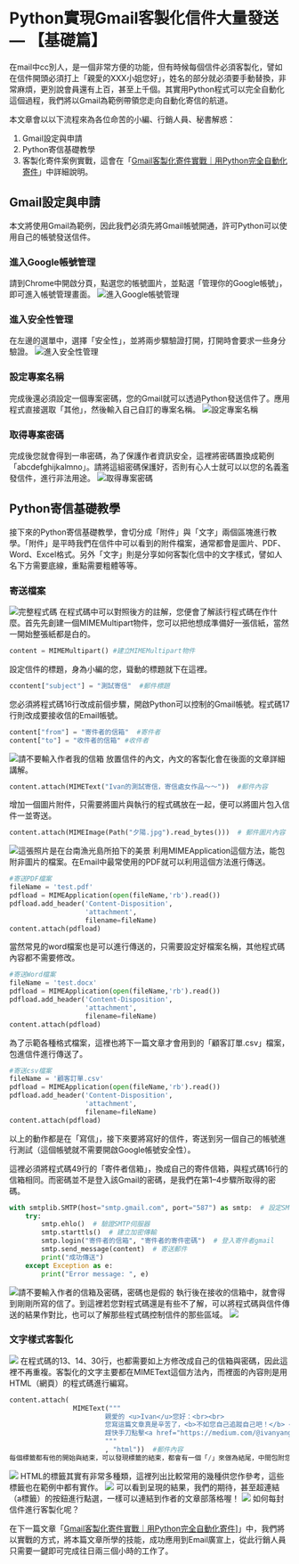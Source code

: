 # Python實現Gmail客製化信件大量發送 — 【基礎篇】

在mail中cc別人，是一個非常方便的功能，但有時候每個信件必須客製化，譬如在信件開頭必須打上「親愛的XXX小姐您好」，姓名的部分就必須要手動替換，非常麻煩，更別說會員還有上百，甚至上千個。其實用Python程式可以完全自動化這個過程，我們將以Gmail為範例帶領您走向自動化寄信的航道。

本文章會以以下流程來為各位命苦的小編、行銷人員、秘書解惑：
1. Gmail設定與申請
2. Python寄信基礎教學
3. 客製化寄件案例實戰，這會在「[Gmail客製化寄件實戰｜用Python完全自動化寄件](/class?c=3&a=118)」中詳細說明。

## Gmail設定與申請
本文將使用Gmail為範例，因此我們必須先將Gmail帳號開通，許可Python可以使用自己的帳號發送信件。

### 進入Google帳號管理
請到Chrome中開啟分頁，點選您的帳號圖片，並點選「管理你的Google帳號」，即可進入帳號管理畫面。
![進入Google帳號管理](https://i.imgur.com/E20lrrY.png)

### 進入安全性管理
在左邊的選單中，選擇「安全性」，並將兩步驟驗證打開，打開時會要求一些身分驗證。
![進入安全性管理](https://i.imgur.com/Q4zlSP9.png)

### 設定專案名稱
完成後還必須設定一個專案密碼，您的Gmail就可以透過Python發送信件了。應用程式直接選取「其他」，然後輸入自己自訂的專案名稱。
![設定專案名稱](https://i.imgur.com/vEnWEMY.png)

### 取得專案密碼
完成後您就會得到一串密碼，為了保護作者資訊安全，這裡將密碼置換成範例「abcdefghijkalmno」。請將這組密碼保護好，否則有心人士就可以以您的名義濫發信件，進行非法用途。
![取得專案密碼](https://i.imgur.com/ETQryH6.png)

## Python寄信基礎教學
接下來的Python寄信基礎教學，會切分成「附件」與「文字」兩個區塊進行教學。「附件」是平時我們在信件中可以看到的附件檔案，通常都會是圖片、PDF、Word、Excel格式。另外「文字」則是分享如何客製化信中的文字樣式，譬如人名下方需要底線，重點需要粗體等等。

### 寄送檔案
![完整程式碼](https://i.imgur.com/S6PzDrz.png)
在程式碼中可以對照後方的註解，您便會了解該行程式碼在作什麼。首先先創建一個MIMEMultipart物件，您可以把他想成準備好一張信紙，當然一開始整張紙都是白的。
```python
content = MIMEMultipart() #建立MIMEMultipart物件
```
設定信件的標題，身為小編的您，聳動的標題就下在這裡。
```python
ccontent["subject"] = "測試寄信"  #郵件標題
```
您必須將程式碼16行改成前個步驟，開啟Python可以控制的Gmail帳號。程式碼17行則改成要接收信的Email帳號。
```python
content["from"] = "寄件者的信箱"  #寄件者
content["to"] = "收件者的信箱" #收件者
```
![請不要輸入作者我的信箱](https://i.imgur.com/Nl1KeL2.png)
放置信件的內文，內文的客製化會在後面的文章詳細講解。
```python
content.attach(MIMEText("Ivan的測試寄信，寄信處女作品～～"))  #郵件內容
```
增加一個圖片附件，只需要將圖片與執行的程式碼放在一起，便可以將圖片包入信件一並寄送。
```python
content.attach(MIMEImage(Path("夕陽.jpg").read_bytes()))  # 郵件圖片內容
```
![這張照片是在台南漁光島所拍下的美景](https://i.imgur.com/VvIc8V1.png)
利用MIMEApplication這個方法，能包附非圖片的檔案。在Email中最常使用的PDF就可以利用這個方法進行傳送。
```python
#寄送PDF檔案
fileName = 'test.pdf'
pdfload = MIMEApplication(open(fileName,'rb').read()) 
pdfload.add_header('Content-Disposition', 
                   'attachment', 
                   filename=fileName) 
content.attach(pdfload) 
```
當然常見的word檔案也是可以進行傳送的，只需要設定好檔案名稱，其他程式碼內容都不需要修改。
```python
#寄送Word檔案
fileName = 'test.docx'
pdfload = MIMEApplication(open(fileName,'rb').read()) 
pdfload.add_header('Content-Disposition', 
                   'attachment', 
                   filename=fileName) 
content.attach(pdfload) 
```
為了示範各種格式檔案，這裡也將下一篇文章才會用到的「顧客訂單.csv」檔案，包進信件進行傳送了。
```python
#寄送csv檔案
fileName = '顧客訂單.csv'
pdfload = MIMEApplication(open(fileName,'rb').read()) 
pdfload.add_header('Content-Disposition', 
                   'attachment', 
                   filename=fileName) 
content.attach(pdfload) 
```
以上的動作都是在「寫信」，接下來要將寫好的信件，寄送到另一個自己的帳號進行測試（這個帳號就不需要開啟Google帳號安全性）。

這裡必須將程式碼49行的「寄件者信箱」，換成自己的寄件信箱，與程式碼16行的信箱相同。而密碼並不是登入該Gmail的密碼，是我們在第1–4步驟所取得的密碼。
```python
with smtplib.SMTP(host="smtp.gmail.com", port="587") as smtp:  # 設定SMTP伺服器
    try:
        smtp.ehlo()  # 驗證SMTP伺服器
        smtp.starttls()  # 建立加密傳輸
        smtp.login("寄件者的信箱", "寄件者的寄件密碼")  # 登入寄件者gmail
        smtp.send_message(content)  # 寄送郵件
        print("成功傳送")
    except Exception as e:
        print("Error message: ", e)
```
![請不要輸入作者的信箱及密碼，密碼也是假的](https://i.imgur.com/YwCWJDG.png)
執行後在接收的信箱中，就會得到剛剛所寫的信了。到這裡若您對程式碼還是有些不了解，可以將程式碼與信件傳送的結果作對比，也可以了解那些程式碼控制信件的那些區域。
![](https://i.imgur.com/xJjnVH4.png)
### 文字樣式客製化
![](https://i.imgur.com/LTW8Wlx.png)
在程式碼的13、14、30行，也都需要如上方修改成自己的信箱與密碼，因此這裡不再重複。客製化的文字主要都在MIMEText這個方法內，而裡面的內容則是用HTML（網頁）的程式碼進行編寫。
```python
content.attach(
                MIMEText("""
                        親愛的 <u>Ivan</u>您好：<br><br>
                        您寫這篇文章真是辛苦了，<b>不如您自己追蹤自己吧！</b> <br>
                        趕快手刀點擊<a href="https://medium.com/@ivanyang0606">Ivan的Medium文章</a>。
                        """
                        , "html"))  #郵件內容
每個標籤都有他的開始與結束，可以發現標籤的結束，都會有一個「/」來做為結尾，中間包附您想要呈現的文字。
```
![](https://i.imgur.com/PnSxELz.png)
HTML的標籤其實有非常多種類，這裡列出比較常用的幾種供您作參考，這些標籤也在範例中都有實作。
![](https://i.imgur.com/uoyOONK.png)
可以看到呈現的結果，我們的期待，甚至超連結（a標籤）的按鈕進行點選，一樣可以連結到作者的文章部落格喔！
![](https://i.imgur.com/9C9KN25.png)
如何每封信件進行客製化呢？

在下一篇文章「[Gmail客製化寄件實戰｜用Python完全自動化寄件](/class?c=3&a=118)]」中，我們將以實戰的方式，將本篇文章所學的技能，成功應用到Email廣宣上，從此行銷人員只需要一鍵即可完成往日兩三個小時的工作了。
